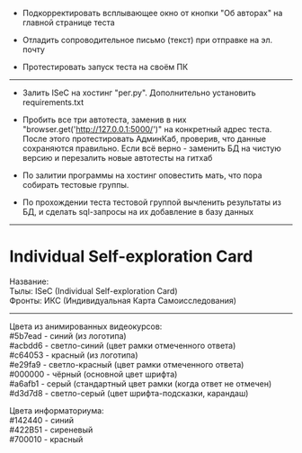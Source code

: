 - Подкорректировать всплывающее окно от кнопки "Об авторах" на главной странице теста

- Отладить сопроводительное письмо (текст) при отправке на эл. почту

- Протестировать запуск теста на своём ПК

________________________________________________________________________________________________________________


- Залить ISeC на хостинг "рег.ру". Дополнительно установить requirements.txt

- Пробить все три автотеста, заменив в них "browser.get('http://127.0.0.1:5000/')" на конкретный адрес теста. После этого протестировать АдминКаб, проверив, что данные сохраняются правильно. Если всё верно - заменить БД на чистую версию и перезалить новые автотесты на гитхаб

- По залитии программы на хостинг оповестить мать, что пора собирать тестовые группы.

- По прохождении теста тестовой группой вычленить результаты из БД, и сделать sql-запросы на их добавление в базу данных

________________________________________________________________________________________________________________

# Individual Self-exploration Card


Название:
<br/>  Тылы: ISeC (Individual Self-exploration Card)
<br/>  Фронты: ИКС (Индивидуальная Карта Самоисследования)

__________________

Цвета из анимированных видеокурсов:
<br/>  #5b7ead - синий (из логотипа)
<br/>  #acbdd6 - светло-синий (цвет рамки отмеченного ответа)
<br/>  #c64053 - красный (из логотипа)
<br/>  #e29fa9 - светло-красный (цвет рамки отмеченного ответа)
<br/>  #000000 - чёрный (основной цвет шрифта)
<br/>  #a6afb1 - серый  (стандартный цвет рамки (когда ответ не отмечен)
<br/>  #d3d7d8 - светло-серый (цвет шрифта-подсказки, карандаш)

Цвета информаториума:
<br/>  #142440 - синий
<br/>  #422B51 - сиреневый
<br/>  #700010 - красный
